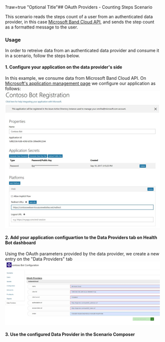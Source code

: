 ?raw=true "Optional Title"## OAuth Providers - Counting Steps Scenario

This scenario reads the steps count of a user from an authenticated data provider, in this case [Microsoft Band Cloud API](https://developer.microsoftband.com/cloudAPI), and sends the step count as a formatted message to the user.

### Usage
In order to retreive data from an authenticated data provider and consume it in a scenario, follow the steps below.

#### 1. Configure your application on the data provider's side
In this example, we consume data from Microsoft Band Cloud API. On [Microsoft's application management page](https://account.live.com/developers/applications) we configure our application as follows:
![ScreenShot](images/readme1.JPG "Application configuration")

#### 2. Add your application configuartion to the Data Providers tab on Health Bot dashboard
Using the OAuth parameters provided by the data provider, we create a new entry on the "Data Providers" tab
![ScreenShot](images/readme2.JPG "Data Provider configuration")

#### 3. Use the configured Data Provider in the Scenario Composer
